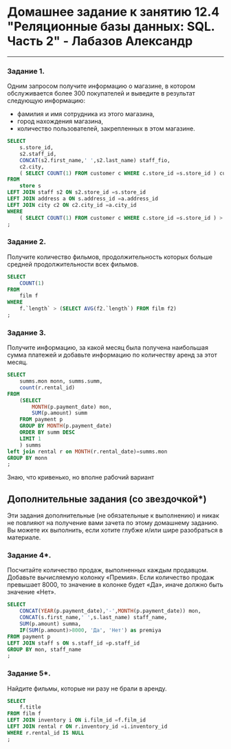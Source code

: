 # Домашнее задание к занятию 12.4 "Реляционные базы данных: SQL. Часть 2" - Лабазов Александр

---

### Задание 1.

Одним запросом получите информацию о магазине, в котором обслуживается более 300 покупателей и выведите в результат следующую информацию: 
- фамилия и имя сотрудника из этого магазина,
- город нахождения магазина,
- количество пользователей, закрепленных в этом магазине.

```SQL
SELECT
	s.store_id,
	s2.staff_id,
	CONCAT(s2.first_name,' ',s2.last_name) staff_fio,
	c2.city,
	( SELECT COUNT(1) FROM customer c WHERE c.store_id =s.store_id ) customers_count
FROM 
	store s 
LEFT JOIN staff s2 ON s2.store_id =s.store_id
LEFT JOIN address a ON s.address_id =a.address_id
LEFT JOIN city c2 ON c2.city_id =a.city_id 
WHERE
	( SELECT COUNT(1) FROM customer c WHERE c.store_id =s.store_id ) > 300
;
```

### Задание 2.

Получите количество фильмов, продолжительность которых больше средней продолжительности всех фильмов.

```SQL
SELECT
	COUNT(1)
FROM 
	film f
WHERE
	f.`length` > (SELECT AVG(f2.`length`) FROM film f2)
;
```

### Задание 3.

Получите информацию, за какой месяц была получена наибольшая сумма платежей и добавьте информацию по количеству аренд за этот месяц.
```SQL
SELECT 
	summs.mon monn, summs.summ, 
	count(r.rental_id)
FROM
	(SELECT
		MONTH(p.payment_date) mon,
		SUM(p.amount) summ
	FROM payment p 
	GROUP BY MONTH(p.payment_date)
	ORDER BY summ DESC
	LIMIT 1
	) summs
left join rental r on MONTH(r.rental_date)=summs.mon
GROUP BY monn
;
```
Знаю, что кривенько, но вполне рабочий вариант

## Дополнительные задания (со звездочкой*)
Эти задания дополнительные (не обязательные к выполнению) и никак не повлияют на получение вами зачета по этому домашнему заданию. Вы можете их выполнить, если хотите глубже и/или шире разобраться в материале.

### Задание 4*.

Посчитайте количество продаж, выполненных каждым продавцом. Добавьте вычисляемую колонку «Премия». Если количество продаж превышает 8000, то значение в колонке будет «Да», 
иначе должно быть значение «Нет».
```SQL
SELECT 
	CONCAT(YEAR(p.payment_date),'-',MONTH(p.payment_date)) mon,
	CONCAT(s.first_name,' ',s.last_name) staff_name,
	SUM(p.amount) summa,
	IF(SUM(p.amount)>8000, 'Да', 'Нет') as premiya
FROM payment p 
LEFT JOIN staff s ON s.staff_id =p.staff_id 
GROUP BY mon, staff_name
;
```

### Задание 5*.

Найдите фильмы, которые ни разу не брали в аренду.
```SQL
SELECT 
	f.title 
FROM film f 
LEFT JOIN inventory i ON i.film_id =f.film_id
LEFT JOIN rental r ON r.inventory_id =i.inventory_id 
WHERE r.rental_id IS NULL 
;
```
